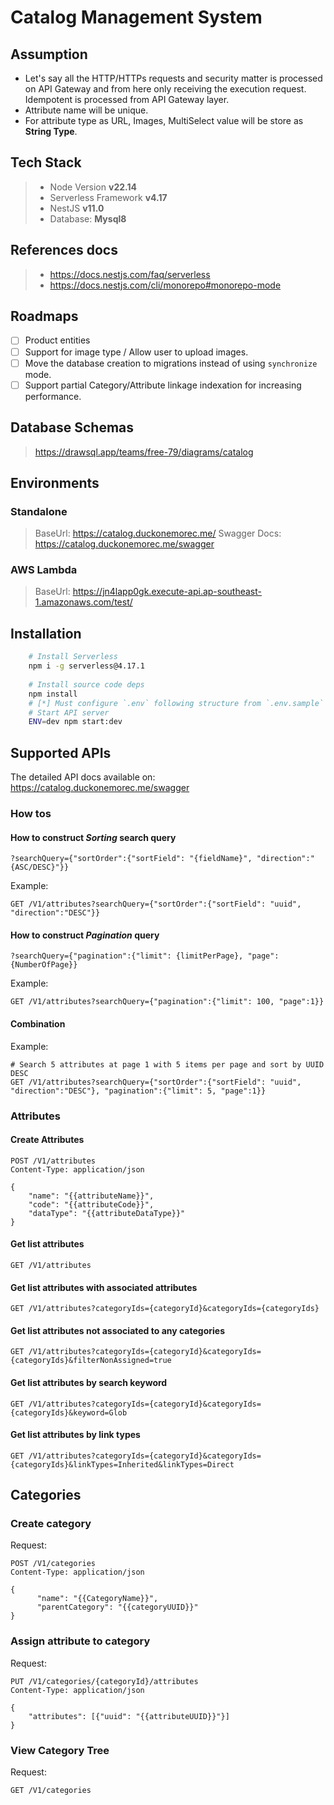 # Catalog Management System

## Assumption

- Let's say all the HTTP/HTTPs requests and security matter is processed on API Gateway and from here only receiving
  the execution request. Idempotent is processed from API Gateway layer.
- Attribute name will be unique.
- For attribute type as URL, Images, MultiSelect value will be store as **String Type**.

## Tech Stack

> - Node Version **v22.14**
> - Serverless Framework **v4.17**
> - NestJS **v11.0**
> - Database: **Mysql8**

## References docs

> - https://docs.nestjs.com/faq/serverless
> - https://docs.nestjs.com/cli/monorepo#monorepo-mode

## Roadmaps

- [ ] Product entities
- [ ] Support for image type / Allow user to upload images.
- [ ] Move the database creation to migrations instead of using `synchronize` mode.
- [ ] Support partial Category/Attribute linkage indexation for increasing performance.

## Database Schemas

> https://drawsql.app/teams/free-79/diagrams/catalog

## Environments

### Standalone

> BaseUrl: https://catalog.duckonemorec.me/
> Swagger Docs: https://catalog.duckonemorec.me/swagger

### AWS Lambda

> BaseUrl: https://jn4lapp0gk.execute-api.ap-southeast-1.amazonaws.com/test/

## Installation

```bash
    # Install Serverless
    npm i -g serverless@4.17.1
    
    # Install source code deps
    npm install
    # [*] Must configure `.env` following structure from `.env.sample`
    # Start API server
    ENV=dev npm start:dev
```

## Supported APIs

The detailed API docs available on: https://catalog.duckonemorec.me/swagger

### How tos

#### How to construct _Sorting_ search query

```url
?searchQuery={"sortOrder":{"sortField": "{fieldName}", "direction":"{ASC/DESC}"}}
```

Example:

```http request
GET /V1/attributes?searchQuery={"sortOrder":{"sortField": "uuid", "direction":"DESC"}}
```

#### How to construct _Pagination_ query

```url
?searchQuery={"pagination":{"limit": {limitPerPage}, "page":{NumberOfPage}}
```

Example:

```http request
GET /V1/attributes?searchQuery={"pagination":{"limit": 100, "page":1}}
```
#### Combination

Example:
```http request
# Search 5 attributes at page 1 with 5 items per page and sort by UUID DESC
GET /V1/attributes?searchQuery={"sortOrder":{"sortField": "uuid", "direction":"DESC"}, "pagination":{"limit": 5, "page":1}}
```


### Attributes

#### Create Attributes

```http request
POST /V1/attributes
Content-Type: application/json

{
    "name": "{{attributeName}}",
    "code": "{{attributeCode}}",
    "dataType": "{{attributeDataType}}"
}
```

#### Get list attributes

```http request
GET /V1/attributes
```

#### Get list attributes with associated attributes

```http request
GET /V1/attributes?categoryIds={categoryId}&categoryIds={categoryIds}
```

#### Get list attributes not associated to any categories

```http request
GET /V1/attributes?categoryIds={categoryId}&categoryIds={categoryIds}&filterNonAssigned=true
```

#### Get list attributes by search keyword

```http request
GET /V1/attributes?categoryIds={categoryId}&categoryIds={categoryIds}&keyword=Glob
```

#### Get list attributes by link types

```http request
GET /V1/attributes?categoryIds={categoryId}&categoryIds={categoryIds}&linkTypes=Inherited&linkTypes=Direct
```

## Categories

### Create category

Request:

```http request
POST /V1/categories
Content-Type: application/json

{
      "name": "{{CategoryName}}",
      "parentCategory": "{{categoryUUID}}"
}
```

### Assign attribute to category

Request:

```http request
PUT /V1/categories/{categoryId}/attributes
Content-Type: application/json

{
    "attributes": [{"uuid": "{{attributeUUID}}"}]
}
```

### View Category Tree

Request:

```http request
GET /V1/categories
```
